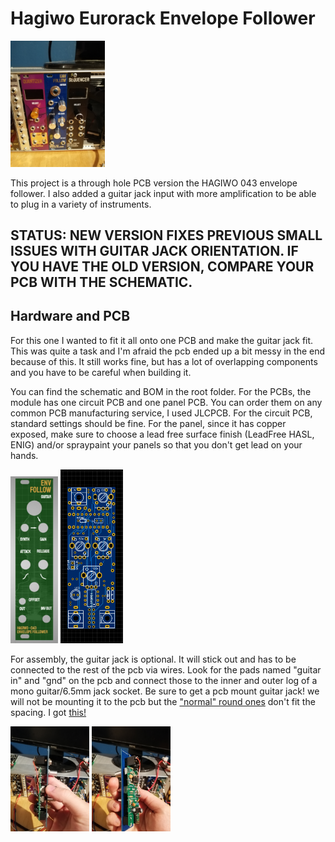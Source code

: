 # Hagiwo Eurorack Envelope Follower
<img src="images/front_in_rack.jpg" width="30%" height="30%">

This project is a through hole PCB version the HAGIWO 043 envelope follower. I also added a guitar jack input with more amplification to be able to plug in a variety of instruments.

## STATUS: NEW VERSION FIXES PREVIOUS SMALL ISSUES WITH GUITAR JACK ORIENTATION. IF YOU HAVE THE OLD VERSION, COMPARE YOUR PCB WITH THE SCHEMATIC.

## Hardware and PCB
For this one I wanted to fit it all onto one PCB and make the guitar jack fit. This was quite a task and I'm afraid the pcb ended up a bit messy in the end because of this. It still works fine, but has a lot of overlapping components and you have to be careful when building it.

You can find the schematic and BOM in the root folder. 
For the PCBs, the module has one circuit PCB and one panel PCB. 
You can order them on any common PCB manufacturing service, I used JLCPCB. For the circuit PCB, standard settings should be fine.
For the panel, since it has copper exposed, make sure to choose a lead free surface finish (LeadFree HASL, ENIG) and/or spraypaint your panels so that you don't get lead on your hands.

<img src="images/panel_043.JPG" width="15%" height="15%"> <img src="images/pcb_front.png" width="20%" height="20%">

For assembly, the guitar jack is optional. It will stick out and has to be connected to the rest of the pcb via wires. Look for the pads named "guitar in" and "gnd" on the pcb and connect those to the inner and outer log of a mono guitar/6.5mm jack socket.
Be sure to get a pcb mount guitar jack! we will not be mounting it to the pcb but the ["normal" round ones](https://www.conrad.de/de/p/bkl-electronic-1109001-klinken-steckverbinder-6-35-mm-buchse-einbau-vertikal-polzahl-num-2-mono-silber-1-st-732931.html) don't fit the spacing. I got [this!](https://www.reichelt.de/klinkeneinbaubuchse-6-3-mm-mono-2-pol-ebmsv-63-p36198.html?PROVID=2788&gclid=CjwKCAiAsNKQBhAPEiwAB-I5zdQuMwRXD1BioeI2tvVrd7EJKaeRaZpVK8cO38NI3ps_gF-faOb4TRoCZE0QAvD_BwE)

<img src="images/side1.jpg" width="25%" height="25%"> <img src="images/side2.jpg" width="25%" height="25%">
